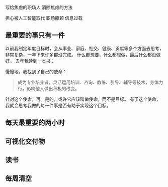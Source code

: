 写给焦虑的职场人
消除焦虑的方法

担心被人工智能取代
职场瓶颈
信息过载

## 最重要的事只有一件
以前我制定年度目标时，会从事业、家庭、社交、健康、贡献等多个方面去思考，非常复杂，一年下来许多都没完成。
什么都想要，什么都想做，最后什么都没做好。
去年我读到一本书：

慢慢地，我找到了自己的使命：
>成为专业培养者，灵活运用培训、咨询、教练、引导、辅导等技术，身体力行，影响他人做出积极的改变。

针对这个使命，再。是的，或许它应该叫做使命，而不是目标。
有了这个使命，我就会思考我做的每一件事是否有助于实现这个目标。


## 每天最重要的两小时

## 可视化交付物

## 读书

## 每周清空